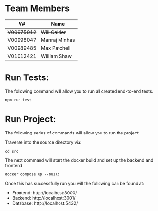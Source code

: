 # Team Members

| V#   | Name     |
| ---- | -------- |
| ~~V00975012~~ | ~~Will Calder~~ |
| V00998047 | Manraj Minhas |
| V00989485 | Max Patchell |
| V01012421 | William Shaw |


# Run Tests:

<p>The following command will allow you to run all created end-to-end tests.</p>

```npm run test```

# Run Project:

<p>The following series of commands will allow you to run the project:</p>

<p>Traverse into the source directory via:</p>

```cd src```

<p>The next command will start the docker build and set up the backend and frontend</p>

```docker compose up --build```

<p>Once this has successfully run you will the following can be found at:</p>

  - Frontend: http://localhost:3000/
  - Backend: http://localhost:3001/
  - Database: http://localhost:5432/